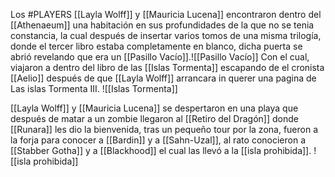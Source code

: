 Los #PLAYERS [[Layla Wolff]] y [[Mauricia Lucena]] encontraron dentro del  [[Athenaeum]] una habitación en sus profundidades de la que no se tenia constancia, la cual después de insertar varios tomos de una misma trilogía, donde el tercer libro estaba completamente en blanco, dicha puerta se abrió revelando que era un [[Pasillo Vacío]].![[Pasillo Vacío]] Con el cual, viajaron a dentro del libro de las [[Islas Tormenta]] escapando de el cronista [[Aelio]] después de que [[Layla Wolff]] arrancara in querer una pagina de Las islas Tormenta III.
![[Islas Tormenta]]

[[Layla Wolff]] y [[Mauricia Lucena]] se despertaron en una playa que después de matar a un zombie llegaron al [[Retiro del Dragón]] donde [[Runara]] les dio la bienvenida, tras un pequeño tour por la zona, fueron a la forja para conocer a [[Bardin]] y a [[Sahn-Uzal]], al rato conocieron a [[Stabber Gotha]] y a [[Blackhood]] el cual las llevó a la [[isla prohibida]].
![[isla prohibida]]
